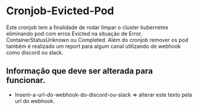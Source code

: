 # Cronjob-Evicted-Pod
Este cronjob tem a finalidade de rodar limpar o cluster kubernetes eliminando pod com erros Evicted na situação de Error, ContainerStatusUnknown ou Completed. Além do cronjob remover os pod também é realizado um report para algum canal utilizando de webhook como discord ou slack.

## Informação que deve ser alterada para funcionar.
- Inserir-a-url-do-webhook-do-discord-ou-slack => alterar este texto pela url do webhook.

